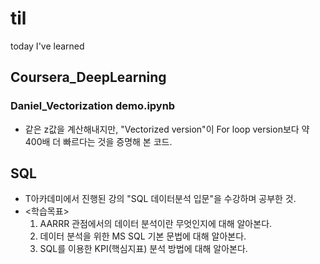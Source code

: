 # til
today I've learned

## Coursera_DeepLearning
### Daniel_Vectorization demo.ipynb
- 같은 z값을 계산해내지만, "Vectorized version"이 For loop version보다 약 400배 더 빠르다는 것을 증명해 본 코드.

## SQL
- T아카데미에서 진행된 강의 "SQL 데이터분석 입문"을 수강하며 공부한 것.
- <학습목표>
  1. AARRR 관점에서의 데이터 분석이란 무엇인지에 대해 알아본다.
  2. 데이터 분석을 위한 MS SQL 기본 문법에 대해 알아본다.
  3. SQL를 이용한 KPI(핵심지표) 분석 방법에 대해 알아본다. 
